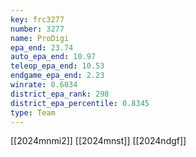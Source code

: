 ```yaml
---
key: frc3277
number: 3277
name: ProDigi
epa_end: 23.74
auto_epa_end: 10.97
teleop_epa_end: 10.53
endgame_epa_end: 2.23
winrate: 0.6034
district_epa_rank: 298
district_epa_percentile: 0.8345
type: Team
---
```

[[2024mnmi2]]
[[2024mnst]]
[[2024ndgf]]
